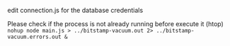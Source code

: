 edit connection.js for the database credentials

Please check if the process is not already running before execute it (htop)
`nohup node main.js > ../bitstamp-vacuum.out 2> ../bitstamp-vacuum.errors.out &`

